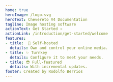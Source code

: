 ```yaml
---
home: true
heroImage: /logo.svg
heroText: Chevereto V4 Documentation
tagline: Image hosting software
actionText: Get Started →
actionLink: /introduction/get-started/welcome
features:
- title:  🦄 Self-hosted
  details: Own and control your online media.
- title: ✨ Turnkey
  details: Configure it to meet your needs.
- title: 😎 Full-featured
  details: With incremental updates.
footer: Created by Rodolfo Berrios
---
```

